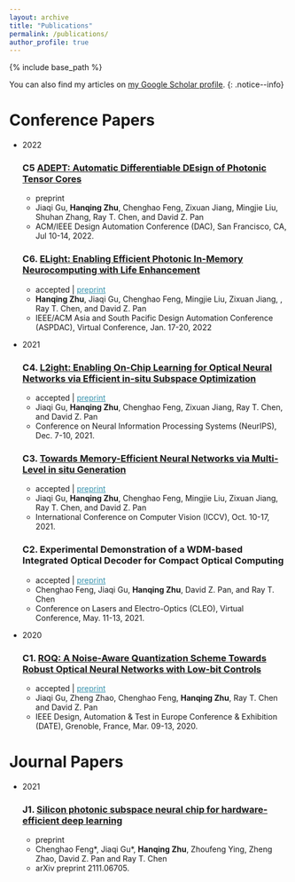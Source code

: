 ```yaml
---
layout: archive
title: "Publications"
permalink: /publications/
author_profile: true
---
```


{% include base_path %}

You can also find my articles on <a href="https://scholar.google.com/citations?user=myMcrNEAAAAJ">my Google Scholar profile</a>.
{: .notice--info}


Conference Papers
======
* 2022
  ### C5 [ADEPT: Automatic Differentiable DEsign of Photonic Tensor Cores](https://arxiv.org/abs/2112.08703)
   * preprint
   * Jiaqi Gu, **Hanqing Zhu**, Chenghao Feng, Zixuan Jiang, Mingjie Liu, Shuhan Zhang, Ray T. Chen, and David  Z. Pan
   * ACM/IEEE Design Automation Conference (DAC), San Francisco, CA, Jul 10-14, 2022. <br>

  ### C6. [ELight: Enabling Efficient Photonic In-Memory Neurocomputing with Life Enhancement](https://arxiv.org/abs/2112.08512)
   * accepted \| <a href="/_publications/papers/ONN_ASPDAC2022_Zhu.pdf" style="color:#3793ae">preprint</a>
   * **Hanqing Zhu**, Jiaqi Gu, Chenghao Feng, Mingjie Liu, Zixuan Jiang, , Ray T. Chen, and David  Z. Pan
   * IEEE/ACM Asia and South Pacific Design Automation Conference (ASPDAC), Virtual Conference, Jan. 17-20, 2022 <br>

* 2021
  
  ### C4. [L2ight: Enabling On-Chip Learning for Optical Neural Networks via Efficient in-situ Subspace Optimization](https://arxiv.org/abs/2110.14807)
   * accepted \| <a href="/_publications/papers/ML_Neurips2021_Gu.pdf" style="color:#3793ae">preprint</a>
   * Jiaqi Gu, **Hanqing Zhu**, Chenghao Feng, Zixuan Jiang, Ray T. Chen, and David  Z. Pan
   * Conference on Neural Information Processing Systems (NeurIPS), Dec. 7-10, 2021. <br>
  
  ### C3. [Towards Memory-Efficient Neural Networks via Multi-Level in situ Generation](https://arxiv.org/abs/2108.11430)
   * accepted \| <a href="/files/papers/ML_ICCV2021_Gu.pdf" style="color:#3793ae">preprint</a>
   * Jiaqi Gu, **Hanqing Zhu**, Chenghao Feng, Mingjie Liu, Zixuan Jiang, Ray T. Chen, and David  Z. Pan
   * International Conference on Computer Vision (ICCV), Oct. 10-17, 2021. <br>

  ### C2. Experimental Demonstration of a WDM-based Integrated Optical Decoder for Compact Optical Computing
   * accepted \| <a href="/publications/files/ONN_CLEO2021_Gu.pdf" style="color:#3793ae">preprint</a>
   * Chenghao Feng, Jiaqi Gu, **Hanqing Zhu**, David  Z. Pan, and Ray T. Chen
   * Conference on Lasers and Electro-Optics (CLEO), Virtual Conference, May. 11-13, 2021. <br>

* 2020
  ### C1. [ROQ: A Noise-Aware Quantization Scheme Towards Robust Optical Neural Networks with Low-bit Controls](https://doi.org/10.23919/DATE48585.2020.9116521)
     * accepted \| <a href="/publications/files/ONN_DATE2020_Gu.pdf" style="color:#3793ae">preprint</a>
     * Jiaqi Gu, Zheng Zhao, Chenghao Feng, **Hanqing Zhu**, Ray T. Chen and David Z. Pan
     * IEEE Design, Automation & Test in Europe Conference & Exhibition (DATE), Grenoble, France, Mar. 09-13, 2020.<br>

Journal Papers
======
* 2021
  ### J1. [Silicon photonic subspace neural chip for hardware-efficient deep learning](https://arxiv.org/abs/2111.06705)
   * preprint
   * Chenghao Feng*, Jiaqi Gu*, **Hanqing Zhu**, Zhoufeng Ying, Zheng Zhao, David Z. Pan and Ray T. Chen
   * arXiv preprint 2111.06705. <br>
